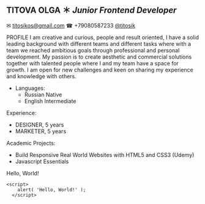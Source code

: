 TITOVA OLGA ＊ *Junior Frontend Developer*
---------------------------------------
✉ titosikos@gmail.com  ☎ +79080587233 [@titosik](https://www.instagram.com/titosik/) 

PROFILE
I am creative and curious, people and result oriented, I have a solid leading background with different teams and different tasks where with a team we reached ambitious goals through professional and personal development.
My passion is to create aesthetic and commercial solutions together with talented people where I and my team have a space for growth. I am open for new challenges and keen on sharing my experience and knowledge with others.

- Languages:
  - Russian Native
  - English Intermediate


Experience:
  - DESIGNER, 5 years
  - MARKETER, 5 years

Academic Projects:
 - Build Responsive Real World Websites with HTML5 and CSS3 (Udemy)
 - Javascript Essentials

Hello, World!
```
<script>
    alert( 'Hello, World!' );
  </script>
```
